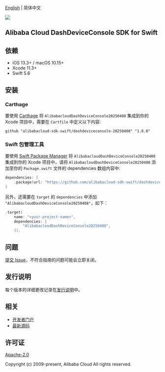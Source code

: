 [English](README.md) | 简体中文

![](https://aliyunsdk-pages.alicdn.com/icons/AlibabaCloud.svg)

## Alibaba Cloud DashDeviceConsole SDK for Swift

## 依赖

- iOS 13.3+ / macOS 10.15+
- Xcode 11.3+
- Swift 5.6

## 安装

### Carthage

要使用 [Carthage](https://github.com/Carthage/Carthage) 将 `AlibabacloudDashDeviceConsole20250408` 集成到你的 Xcode 项目中，需要在 `Cartfile` 中定义以下内容:

```ogdl
github "alibabacloud-sdk-swift/dashdeviceconsole-20250408" "1.0.0"
```

### Swift 包管理工具

要使用 [Swift Package Manager](https://swift.org/package-manager/) 将 `AlibabacloudDashDeviceConsole20250408` 集成到你的 Xcode 项目中，请将 `AlibabacloudDashDeviceConsole20250408` 添加至你的 `Package.swift` 文件的 dependencies 数组内容中:

```swift
dependencies: [
    .package(url: "https://github.com/alibabacloud-sdk-swift/dashdeviceconsole-20250408.git", from: "1.0.0")
]
```

另外，还需要在 `target` 的 `dependencies` 中添加 `"AlibabacloudDashDeviceConsole20250408"`，如下：

```swift
.target(
    name: "<your-project-name>",
    dependencies: [
        "AlibabacloudDashDeviceConsole20250408",
    ]),
```

## 问题

[提交 Issue](https://github.com/alibabacloud-sdk-swift/dashdeviceconsole-20250408/issues/new)，不符合指南的问题可能会立即关闭。

## 发行说明

每个版本的详细更改记录在[发行说明](./ChangeLog.txt)中。

## 相关

* [开发者门户](https://next.api.aliyun.com/home)
* [最新源码](https://github.com/alibabacloud-sdk-swift/dashdeviceconsole-20250408)

## 许可证

[Apache-2.0](http://www.apache.org/licenses/LICENSE-2.0)

Copyright (c) 2009-present, Alibaba Cloud All rights reserved.
